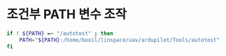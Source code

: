 # 조건부 PATH 변수 조작

```sh
if ! ${PATH} =~ "/autotest" ; then
	PATH="${PATH}:/home/booil/linspace/uav/ardupilot/Tools/autotest"
fi
```

